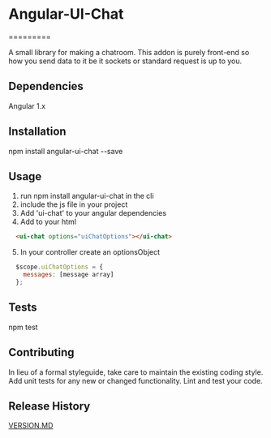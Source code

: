 # Angular-UI-Chat
=========

A small library for making a chatroom.  This addon is purely front-end so how you send data to it be it sockets or standard request is up to you.

## Dependencies
  Angular 1.x

## Installation

  npm install angular-ui-chat --save

## Usage

  1. run npm install angular-ui-chat in the cli
  2. include the js file in your project
  3. Add 'ui-chat' to your angular dependencies
  4. Add to your html
  ```html
    <ui-chat options="uiChatOptions"></ui-chat>
  ```
  5. In your controller create an optionsObject
  ```javascript
    $scope.uiChatOptions = {
      messages: [message array]
    };
  ```

## Tests

  npm test

## Contributing

In lieu of a formal styleguide, take care to maintain the existing coding style.  Add unit tests for any new or changed functionality. Lint and test your code.

## Release History

[VERSION.MD](VERSION.md)
